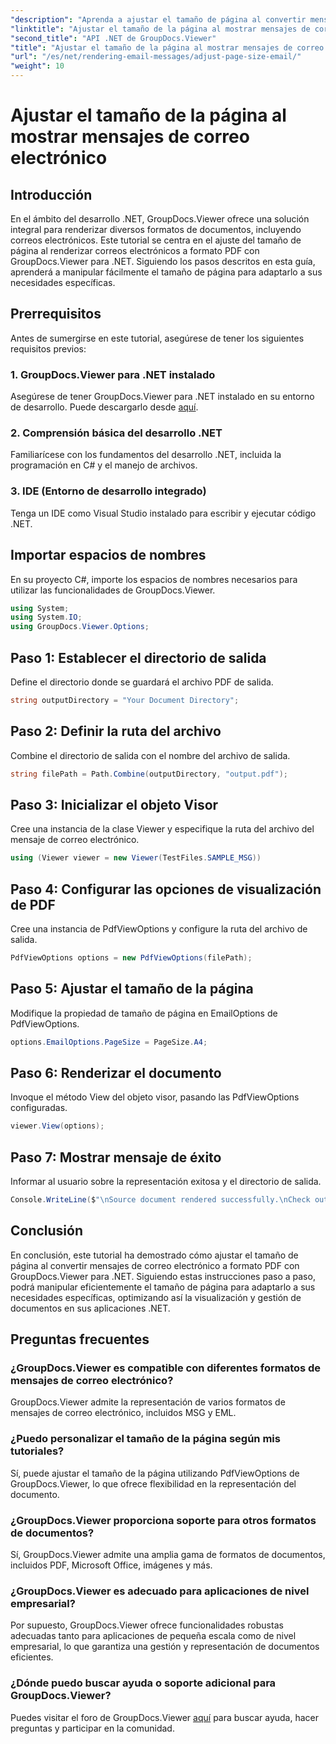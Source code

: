 ```yaml
---
"description": "Aprenda a ajustar el tamaño de página al convertir mensajes de correo electrónico a PDF con GroupDocs.Viewer para .NET. Mejore la eficiencia de visualización de documentos."
"linktitle": "Ajustar el tamaño de la página al mostrar mensajes de correo electrónico"
"second_title": "API .NET de GroupDocs.Viewer"
"title": "Ajustar el tamaño de la página al mostrar mensajes de correo electrónico"
"url": "/es/net/rendering-email-messages/adjust-page-size-email/"
"weight": 10
---
```


# Ajustar el tamaño de la página al mostrar mensajes de correo electrónico

## Introducción
En el ámbito del desarrollo .NET, GroupDocs.Viewer ofrece una solución integral para renderizar diversos formatos de documentos, incluyendo correos electrónicos. Este tutorial se centra en el ajuste del tamaño de página al renderizar correos electrónicos a formato PDF con GroupDocs.Viewer para .NET. Siguiendo los pasos descritos en esta guía, aprenderá a manipular fácilmente el tamaño de página para adaptarlo a sus necesidades específicas.
## Prerrequisitos
Antes de sumergirse en este tutorial, asegúrese de tener los siguientes requisitos previos:
### 1. GroupDocs.Viewer para .NET instalado
Asegúrese de tener GroupDocs.Viewer para .NET instalado en su entorno de desarrollo. Puede descargarlo desde [aquí](https://releases.groupdocs.com/viewer/net/).
### 2. Comprensión básica del desarrollo .NET
Familiarícese con los fundamentos del desarrollo .NET, incluida la programación en C# y el manejo de archivos.
### 3. IDE (Entorno de desarrollo integrado)
Tenga un IDE como Visual Studio instalado para escribir y ejecutar código .NET.

## Importar espacios de nombres
En su proyecto C#, importe los espacios de nombres necesarios para utilizar las funcionalidades de GroupDocs.Viewer.

```csharp
using System;
using System.IO;
using GroupDocs.Viewer.Options;
```

## Paso 1: Establecer el directorio de salida
Define el directorio donde se guardará el archivo PDF de salida.
```csharp
string outputDirectory = "Your Document Directory";
```
## Paso 2: Definir la ruta del archivo
Combine el directorio de salida con el nombre del archivo de salida.
```csharp
string filePath = Path.Combine(outputDirectory, "output.pdf");
```
## Paso 3: Inicializar el objeto Visor
Cree una instancia de la clase Viewer y especifique la ruta del archivo del mensaje de correo electrónico.
```csharp
using (Viewer viewer = new Viewer(TestFiles.SAMPLE_MSG))
```
## Paso 4: Configurar las opciones de visualización de PDF
Cree una instancia de PdfViewOptions y configure la ruta del archivo de salida.
```csharp
PdfViewOptions options = new PdfViewOptions(filePath);
```
## Paso 5: Ajustar el tamaño de la página
Modifique la propiedad de tamaño de página en EmailOptions de PdfViewOptions.
```csharp
options.EmailOptions.PageSize = PageSize.A4;
```
## Paso 6: Renderizar el documento
Invoque el método View del objeto visor, pasando las PdfViewOptions configuradas.
```csharp
viewer.View(options);
```
## Paso 7: Mostrar mensaje de éxito
Informar al usuario sobre la representación exitosa y el directorio de salida.
```csharp
Console.WriteLine($"\nSource document rendered successfully.\nCheck output in {outputDirectory}.");
```

## Conclusión
En conclusión, este tutorial ha demostrado cómo ajustar el tamaño de página al convertir mensajes de correo electrónico a formato PDF con GroupDocs.Viewer para .NET. Siguiendo estas instrucciones paso a paso, podrá manipular eficientemente el tamaño de página para adaptarlo a sus necesidades específicas, optimizando así la visualización y gestión de documentos en sus aplicaciones .NET.
## Preguntas frecuentes
### ¿GroupDocs.Viewer es compatible con diferentes formatos de mensajes de correo electrónico?
GroupDocs.Viewer admite la representación de varios formatos de mensajes de correo electrónico, incluidos MSG y EML.
### ¿Puedo personalizar el tamaño de la página según mis tutoriales?
Sí, puede ajustar el tamaño de la página utilizando PdfViewOptions de GroupDocs.Viewer, lo que ofrece flexibilidad en la representación del documento.
### ¿GroupDocs.Viewer proporciona soporte para otros formatos de documentos?
Sí, GroupDocs.Viewer admite una amplia gama de formatos de documentos, incluidos PDF, Microsoft Office, imágenes y más.
### ¿GroupDocs.Viewer es adecuado para aplicaciones de nivel empresarial?
Por supuesto, GroupDocs.Viewer ofrece funcionalidades robustas adecuadas tanto para aplicaciones de pequeña escala como de nivel empresarial, lo que garantiza una gestión y representación de documentos eficientes.
### ¿Dónde puedo buscar ayuda o soporte adicional para GroupDocs.Viewer?
Puedes visitar el foro de GroupDocs.Viewer [aquí](https://forum.groupdocs.com/c/viewer/9) para buscar ayuda, hacer preguntas y participar en la comunidad.